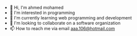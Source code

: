 - 👋 Hi, I'm ahmed mohamed
- 👀 I'm interested in programming
- 🌱 I'm currently learning web programming and development
- 💞️ I'm looking to collaborate on a software organization
- 📫 How to reach me via email aaa.106@hotmail.com

<!---
a888ek/a888ek is a ✨ special ✨ repository because its `README.md` (this file) appears on your GitHub profile.
You can click the Preview link to take a look at your changes.
--->
